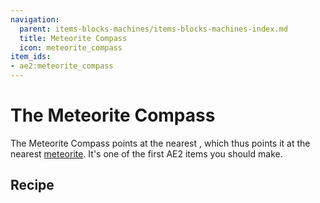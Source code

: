 ```yaml
---
navigation:
  parent: items-blocks-machines/items-blocks-machines-index.md
  title: Meteorite Compass
  icon: meteorite_compass
item_ids:
- ae2:meteorite_compass
---
```


# The Meteorite Compass

<ItemImage id="meteorite_compass" scale="4" />

The Meteorite Compass points at the nearest <ItemLink id="mysterious_cube" />, which thus points it at the nearest
[meteorite](./features/meteorites.md). It's one of the first AE2 items you should make.

## Recipe

<RecipeFor id="meteorite_compass" />
